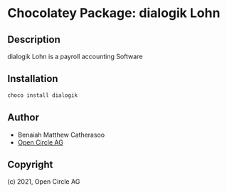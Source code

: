 ﻿# Chocolatey Package: dialogik Lohn

## Description

dialogik Lohn is a payroll accounting Software

## Installation

```ps1
choco install dialogik
```


## Author

- Benaiah Matthew Catherasoo
- [Open Circle AG](https://www.open-circle.ch)


## Copyright

(c) 2021, Open Circle AG
